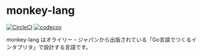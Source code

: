 # monkey-lang
[![CircleCI](https://circleci.com/gh/ryosan-470/monkey-lang.svg?style=svg)](https://circleci.com/gh/ryosan-470/monkey-lang)
[![codecov](https://codecov.io/gh/ryosan-470/monkey-lang/branch/master/graph/badge.svg)](https://codecov.io/gh/ryosan-470/monkey-lang)

monkey-lang はオライリー・ジャパンから出版されている「Go言語でつくるインタプリタ」で設計する言語です。

